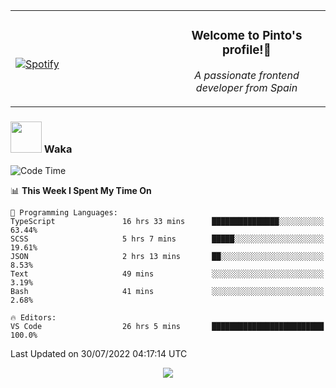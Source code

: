 <table width="100%" align="center"> 
  <tr>
  <td width="50%">
      
&nbsp; <br> [![Spotify](https://novatorem-zeta-rust.vercel.app/api/spotify)](https://open.spotify.com/user/novatorem-zeta-rust)

  </td>
  <td width="50%">
    <h3 align="center">Welcome to Pinto's profile!👋</h3>
    <p align="center"><em>A passionate frontend developer from Spain</em></p>
  </td>
  </table>

### <img src="https://media.giphy.com/media/VgCDAzcKvsR6OM0uWg/giphy.gif" width="50"> Waka

  <!--START_SECTION:waka-->
![Code Time](http://img.shields.io/badge/Code%20Time-722%20hrs%2024%20mins-blue)

📊 **This Week I Spent My Time On** 

```text
💬 Programming Languages: 
TypeScript               16 hrs 33 mins      ███████████████░░░░░░░░░░   63.44% 
SCSS                     5 hrs 7 mins        █████░░░░░░░░░░░░░░░░░░░░   19.61% 
JSON                     2 hrs 13 mins       ██░░░░░░░░░░░░░░░░░░░░░░░   8.53% 
Text                     49 mins             ░░░░░░░░░░░░░░░░░░░░░░░░░   3.19% 
Bash                     41 mins             ░░░░░░░░░░░░░░░░░░░░░░░░░   2.68%

🔥 Editors: 
VS Code                  26 hrs 5 mins       █████████████████████████   100.0%

```


 Last Updated on 30/07/2022 04:17:14 UTC
<!--END_SECTION:waka-->

<div align="center">
<img src="https://github-readme-stats-gilt-tau.vercel.app/api/top-langs/?username=pinto-hub&layout=compact&theme=dracula" />
</div>
